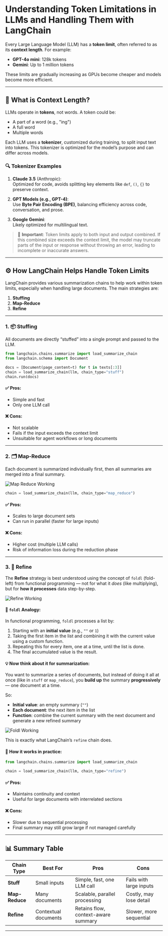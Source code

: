 # Understanding Token Limitations in LLMs and Handling Them with LangChain

Every Large Language Model (LLM) has a **token limit**, often referred to as its **context length**. For example:

- **GPT-4o mini**: 128k tokens  
- **Gemini**: Up to 1 million tokens  

These limits are gradually increasing as GPUs become cheaper and models become more efficient.

---

## 🧠 What is Context Length?

LLMs operate in **tokens**, not words. A token could be:

- A part of a word (e.g., "ing")
- A full word
- Multiple words  

Each LLM uses a **tokenizer**, customized during training, to split input text into tokens. This tokenizer is optimized for the model’s purpose and can differ across models.

### 🔍 Tokenizer Examples

1. **Claude 3.5** (Anthropic):  
   Optimized for code, avoids splitting key elements like `def`, `()`, `{}` to preserve context.

2. **GPT Models (e.g., GPT-4)**:  
   Use **Byte Pair Encoding (BPE)**, balancing efficiency across code, conversation, and prose.

3. **Google Gemini**:  
   Likely optimized for multilingual text.

> 🧠 **Important**: Token limits apply to both input and output combined. If this combined size exceeds the context limit, the model may truncate parts of the input or response without throwing an error, leading to incomplete or inaccurate answers.

---

## ⚙️ How LangChain Helps Handle Token Limits

LangChain provides various summarization chains to help work within token limits, especially when handling large documents. The main strategies are:

1. **Stuffing**
2. **Map-Reduce**
3. **Refine**

---

### 1. 📦 Stuffing

All documents are directly “stuffed” into a single prompt and passed to the LLM.

```python
from langchain.chains.summarize import load_summarize_chain
from langchain.schema import Document

docs = [Document(page_content=t) for t in texts[:3]]
chain = load_summarize_chain(llm, chain_type="stuff")
chain.run(docs)
```

#### ✅ Pros:
- Simple and fast
- Only one LLM call

#### ❌ Cons:
- Not scalable
- Fails if the input exceeds the context limit
- Unsuitable for agent workflows or long documents

---

### 2. 🗂 Map-Reduce

Each document is summarized individually first, then all summaries are merged into a final summary.

![Map Reduce Working](map_reduce.png)

```python
chain = load_summarize_chain(llm, chain_type="map_reduce")
```

#### ✅ Pros:
- Scales to large document sets
- Can run in parallel (faster for large inputs)

#### ❌ Cons:
- Higher cost (multiple LLM calls)
- Risk of information loss during the reduction phase

---

### 3. 🔁 Refine

The **Refine** strategy is best understood using the concept of `foldl` (fold-left) from functional programming — not for what it *does* (like multiplying), but for **how it processes** data step-by-step.

![Refine Working](refine.png)

#### 🧪 `foldl` Analogy:

In functional programming, `foldl` processes a list by:
1. Starting with an **initial value** (e.g., `""` or `1`)
2. Taking the first item in the list and combining it with the current value using a custom function.
3. Repeating this for every item, one at a time, until the list is done.
4. The final accumulated value is the result.

#### 💡 Now think about it for summarization:

You want to summarize a series of documents, but instead of doing it all at once (like in `stuff` or `map_reduce`), you **build up** the summary **progressively** — one document at a time.

So:

- **Initial value**: an empty summary (`""`)
- **Each document**: the next item in the list
- **Function**: combine the current summary with the next document and generate a new refined summary

![Foldl Working](foldl.png)

This is exactly what LangChain’s `refine` chain does.

#### 📄 How it works in practice:

```python
from langchain.chains.summarize import load_summarize_chain

chain = load_summarize_chain(llm, chain_type="refine")
```

#### ✅ Pros:
- Maintains continuity and context
- Useful for large documents with interrelated sections

#### ❌ Cons:
- Slower due to sequential processing
- Final summary may still grow large if not managed carefully

---

## 📊 Summary Table

| Chain Type   | Best For             | Pros                                 | Cons                                 |
|--------------|----------------------|--------------------------------------|--------------------------------------|
| **Stuff**     | Small inputs         | Simple, fast, one LLM call           | Fails with large inputs              |
| **Map-Reduce**| Many documents       | Scalable, parallel processing        | Costly, may lose detail              |
| **Refine**    | Contextual documents | Retains flow, context-aware summary  | Slower, more sequential              |

---